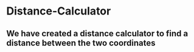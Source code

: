# Distance-Calculator
## We have created a distance calculator to find a distance between the two coordinates
